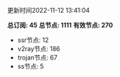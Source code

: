 更新时间2022-11-12 13:41:04

**总订阅: 45**
**总节点: 1111**
**有效节点: 270**
- ssr节点: 12
- v2ray节点: 186
- trojan节点: 67
- ss节点: 5
